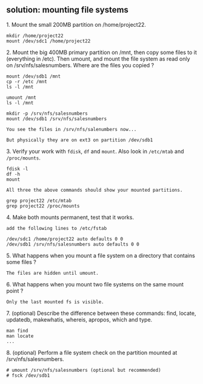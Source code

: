 ## solution: mounting file systems

1\. Mount the small 200MB partition on /home/project22.

    mkdir /home/project22
    mount /dev/sdc1 /home/project22

2\. Mount the big 400MB primary partition on /mnt, then copy some files
to it (everything in /etc). Then umount, and mount the file system as
read only on /srv/nfs/salesnumbers. Where are the files you copied ?

    mount /dev/sdb1 /mnt
    cp -r /etc /mnt
    ls -l /mnt

    umount /mnt
    ls -l /mnt

    mkdir -p /srv/nfs/salesnumbers
    mount /dev/sdb1 /srv/nfs/salesnumbers

    You see the files in /srv/nfs/salenumbers now...

    But physically they are on ext3 on partition /dev/sdb1

3\. Verify your work with `fdisk`, `df` and `mount`. Also look in
`/etc/mtab` and `/proc/mounts`.

    fdisk -l
    df -h
    mount

    All three the above commands should show your mounted partitions.

    grep project22 /etc/mtab
    grep project22 /proc/mounts

4\. Make both mounts permanent, test that it works.

    add the following lines to /etc/fstab

    /dev/sdc1 /home/project22 auto defaults 0 0
    /dev/sdb1 /srv/nfs/salesnumbers auto defaults 0 0

5\. What happens when you mount a file system on a directory that
contains some files ?

    The files are hidden until umount.

6\. What happens when you mount two file systems on the same mount point
?

    Only the last mounted fs is visible.

7\. (optional) Describe the difference between these commands: find,
locate, updatedb, makewhatis, whereis, apropos, which and type.

    man find
    man locate
    ...

8\. (optional) Perform a file system check on the partition mounted at
/srv/nfs/salesnumbers.

    # umount /srv/nfs/salesnumbers (optional but recommended)
    # fsck /dev/sdb1
